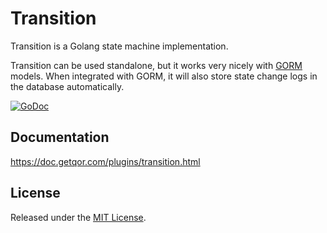 # Transition

Transition is a Golang state machine implementation.

Transition can be used standalone, but it works very nicely with [GORM](https://github.com/moisespsena-go/aorm) models. When integrated with GORM, it will also store state change logs in the database automatically.

[![GoDoc](https://godoc.org/github.com/aghape/transition?status.svg)](https://godoc.org/github.com/aghape/transition)

## Documentation

<https://doc.getqor.com/plugins/transition.html>

## License

Released under the [MIT License](http://opensource.org/licenses/MIT).

